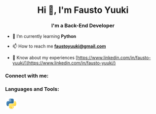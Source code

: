 <h1 align="center">Hi 👋, I'm Fausto Yuuki</h1>
<h3 align="center">I'm a Back-End Developer</h3>

- 🌱 I’m currently learning **Python**

- 📫 How to reach me **faustoyuuki@gmail.com**

- 📄 Know about my experiences [https://www.linkedin.com/in/fausto-yuuki/](https://www.linkedin.com/in/fausto-yuuki/)

<h3 align="left">Connect with me:</h3>
<p align="left">
</p>

<h3 align="left">Languages and Tools:</h3>
<p align="left"> <a href="https://www.python.org" target="_blank" rel="noreferrer"> <img src="https://raw.githubusercontent.com/devicons/devicon/master/icons/python/python-original.svg" alt="python" width="40" height="40"/> </a> </p>

